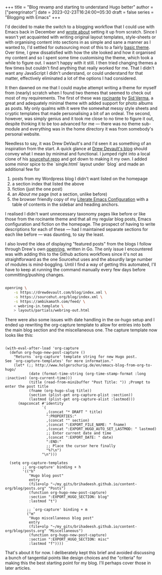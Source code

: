 +++
title = "Blog revamp and starting to understand Hugo better"
author = ["peregrinator"]
date = 2023-02-23T16:24:00+05:30
draft = false
series = "Blogging with Emacs"
+++

I'd decided to make the switch to a blogging workflow that I could use
with Emacs back in December and [wrote about](/blog/2022/12/hugo-org-and-starting-over-at-a-new-blog.html) setting it up from
scratch. Since I wasn't yet acquainted with writing original layout
templates, style-sheets or with organising content into sections in as
simple and sane a manner as I wanted to, I'd settled for outsourcing
most of this to a fairly [basic theme](https:/github.com/LukasJoswiak/etch). Over time, I grew dissatisfied
with how the site looked and how it organised my content and so I
spent some time customising the theme, which took a while to figure
out. I wasn't happy with it still. I then tried changing themes a few
times but couldn't find anything that really worked for me. That I
didn't want any JavaScript I didn't understand, or could understand
for that matter, effectively eliminated a lot of the options I had
considered.

It then dawned on me that I could maybe attempt writing a theme for
myself from (nearly) scratch when I found two themes that seemed to
check out most of my requirements. The first of these was [rocinante](https://github.com/mavidser/hugo-rocinante/) by
[Sid Verma](https://github.com/mavidser), a great and adequately minimal theme with added support for
photo albums as posts. My only qualms with it were the somewhat messy
style sheets and cryptic templates that made personalising a bit of an
ordeal. The second, however, was simply genius and it took me close to
no time to figure it out, despite thinking it to be too advanced for
me — there was no theme sub-module and everything was in the home
directory it was from somebody's personal website.

Needless to say, it was Drew DeVault's and I'd seen it as something of
an inspiration from the start. A quick glance at [Drew Devault's blog](https://drewdevault.com)
should convey what I mean by minimal and functional. I jumped right
into a local clone of his [sourcehut repo](https://git.sr.ht/~sircmpwn/drewdevault.com) and got down to making it my
own. I added some minor spice to the \`single.html\` layout under \`blog\`
and made an additional few for

1.  posts from my Wordpress blog I didn't want listed on the homepage
2.  a section index that listed the above
3.  fiction (just the one post)
4.  an _About me_ page (not a section, unlike before)
5.  the browser friendly copy of my [Literate Emacs Configuration](/emacs/literate_emacs_configuration.html) with
    a table of contents in the sidebar and heading anchors.

I realised I didn't want unnecessary taxonomy pages like before or
like those from the rocinante theme and that all my regular blog
posts, Emacs configuration and fiction on the homepage. The prospect
of having to write descriptions for each of these — had I maintained
separate sections for each like before — was daunting, to say the
least.

I also loved the idea of displaying "featured posts" from the blogs I
follow through Drew's own [openring](https://git.sr.ht/~sircmpwn/openring), written in Go. The only issue I
encountered was with adding this to the Github actions workflows since
it's not as straightforward as the one Sourcehut uses and the absurdly
large number of modules is mind-boggling. Until I find a way of
getting this automated, I'll have to keep at running the command
manually every few days before committing/pushing changes.

```sh

openring \
    -s https://drewdevault.com/blog/index.xml \
    -s https://sourcehut.org/blog/index.xml \
    -s https://ambikamath.com/feed/ \
    < webring-in.template \
    > layouts/partials/webring-out.html
```

There were also some issues with date handling in the ox-hugo setup
and I ended up rewriting the org-capture template to allow for entries
into both the main blog section and the miscellaneous one. The capture
template now looks like this:

```emacs-lisp

(with-eval-after-load 'org-capture
  (defun org-hugo-new-post-capture ()
    "Returns `org-capture' template string for new Hugo post.
See `org-capture-templates' for more information."
    (let* (;; http://www.holgerschurig.de/en/emacs-blog-from-org-to-hugo/
           (date (format-time-string (org-time-stamp-format :long :inactive) (org-current-time)))
           (title (read-from-minibuffer "Post Title: ")) ;Prompt to enter the post title
           (fname (org-hugo-slug title))
           (section (plist-get org-capture-plist :section))
           (lastmod (plist-get org-capture-alist :lastmod)))
      (mapconcat #'identity
                 `(
                   ,(concat "* DRAFT " title)
                   ":PROPERTIES:"
                   ,(concat "" section)
                   ,(concat ":EXPORT_FILE_NAME: " fname)
                   ,(concat ":EXPORT_HUGO_AUTO_SET_LASTMOD: " lastmod)
                   ;; Enter current date and time
                   ,(concat ":EXPORT_DATE: " date)
                   ":END:"
                   ;; Place the cursor here finally
                   "%?\n")
                 "\n")))

  (setq org-capture-templates
        ;;`org-capture' binding + h
        '(("h"
           "Hugo blog post"
           entry
           (file+olp "~/my_gits/brihadeesh.github.io/content-org/blog/posts.org" "Posts")
           (function org-hugo-new-post-capture)
           :section ":EXPORT_HUGO_SECTION: blog"
           :lastmod "t")

          ;; `org-capture' binding + m
          ("m"
           "Hugo miscellaneous blog post"
           entry
           (file+olp "~/my_gits/brihadeesh.github.io/content-org/blog/posts.org" "Miscellaneous")
           (function org-hugo-new-post-capture)
           :section ":EXPORT_HUGO_SECTION: misc"
           :lastmod "f"))))
```

That's about it for now. I deliberately kept this brief and avoided
discussing a bunch of tangential points like design choices and the
"criteria" for making this the best starting point for my blog. I'll
perhaps cover those in later articles.
